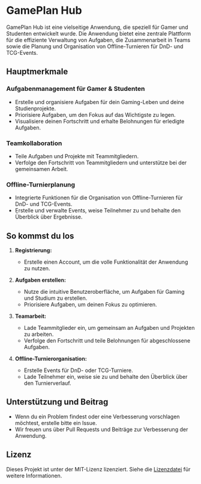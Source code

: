 # GamePlan Hub

GamePlan Hub ist eine vielseitige Anwendung, die speziell für Gamer und Studenten entwickelt wurde. Die Anwendung bietet eine zentrale Plattform für die effiziente Verwaltung von Aufgaben, die Zusammenarbeit in Teams sowie die Planung und Organisation von Offline-Turnieren für DnD- und TCG-Events.

## Hauptmerkmale

### Aufgabenmanagement für Gamer & Studenten

- Erstelle und organisiere Aufgaben für dein Gaming-Leben und deine Studienprojekte.
- Priorisiere Aufgaben, um den Fokus auf das Wichtigste zu legen.
- Visualisiere deinen Fortschritt und erhalte Belohnungen für erledigte Aufgaben.

### Teamkollaboration

- Teile Aufgaben und Projekte mit Teammitgliedern.
- Verfolge den Fortschritt von Teammitgliedern und unterstütze bei der gemeinsamen Arbeit.

### Offline-Turnierplanung

- Integrierte Funktionen für die Organisation von Offline-Turnieren für DnD- und TCG-Events.
- Erstelle und verwalte Events, weise Teilnehmer zu und behalte den Überblick über Ergebnisse.

## So kommst du los

1. **Registrierung:**
   - Erstelle einen Account, um die volle Funktionalität der Anwendung zu nutzen.

2. **Aufgaben erstellen:**
   - Nutze die intuitive Benutzeroberfläche, um Aufgaben für Gaming und Studium zu erstellen.
   - Priorisiere Aufgaben, um deinen Fokus zu optimieren.

3. **Teamarbeit:**
   - Lade Teammitglieder ein, um gemeinsam an Aufgaben und Projekten zu arbeiten.
   - Verfolge den Fortschritt und teile Belohnungen für abgeschlossene Aufgaben.

4. **Offline-Turnierorganisation:**
   - Erstelle Events für DnD- oder TCG-Turniere.
   - Lade Teilnehmer ein, weise sie zu und behalte den Überblick über den Turnierverlauf.

## Unterstützung und Beitrag

- Wenn du ein Problem findest oder eine Verbesserung vorschlagen möchtest, erstelle bitte ein Issue.
- Wir freuen uns über Pull Requests und Beiträge zur Verbesserung der Anwendung.

## Lizenz

Dieses Projekt ist unter der MIT-Lizenz lizenziert. Siehe die [Lizenzdatei](LICENSE) für weitere Informationen.
